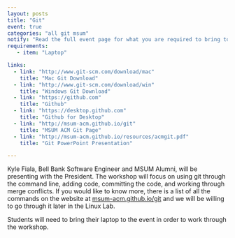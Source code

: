 ```yaml
---
layout: posts
title: "Git"
event: true
categories: "all git msum"
notify: "Read the full event page for what you are required to bring to the event."
requirements:
   - item: "Laptop"

links:
  - link: "http://www.git-scm.com/download/mac"
    title: "Mac Git Download"
  - link: "http://www.git-scm.com/download/win"
    title: "Windows Git Download"
  - link: "https://github.com"
    title: "Github"
  - link: "https://desktop.github.com"
    title: "Github for Desktop"
  - link: "http://msum-acm.github.io/git"
    title: "MSUM ACM Git Page"
  - link: "http://msum-acm.github.io/resources/acmgit.pdf"
    title: "Git PowerPoint Presentation"

---
```


Kyle Fiala, Bell Bank Software Engineer and MSUM Alumni, will be presenting with the President. The workshop will focus on using git through the command line, adding code, committing the code, and working through merge conflicts. If you would like to know more, there is a list of all the commands on the website at [msum-acm.github.io/git](http://msum-acm.github.io/git) and we will be willing to go through it later in the Linux Lab.


Students will need to bring their laptop to the event in order to work through the workshop.